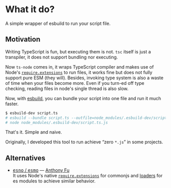 # What it do?

A simple wrapper of esbuild to run your script file.

## Motivation

Writing TypeScript is fun, but executing them is not. `tsc` itself is just
a transpiler, it does not support bundling nor executing.

Now `ts-node` comes in, it wraps TypeScript compiler and makes use of
Node's [`require.extensions`][reqext] to run files, it works fine but does not
fully support pure ESM (they will). Besides, invoking type system is also
a waste of time when your files become more. Even if you turn-ed off type
checking, reading files in node's single thread is also slow.

Now, with [esbuild](https://esbuild.github.io), you can bundle your script
into one file and run it much faster.

```bash
$ esbuild-dev script.ts
# esbuild --bundle script.ts --outfile=node_modules/.esbuild-dev/script.ts.js
# node node_modules/.esbuild-dev/script.ts.js
```

That's it. Simple and naive.

Originally, I developed this tool to run achieve <q>zero `*.js`</q> in some
projects.

## Alternatives

- [<samp>esno</samp> / <samp>esmo</samp>](https://github.com/antfu/esno) &mdash; [Anthony Fu](https://github.com/antfu)\
  It uses Node's native [`require.extensions`][reqext] for commonjs and [loaders](https://nodejs.org/api/esm.html#loaders) for es modules to achieve similar behavior.

[reqext]: https://nodejs.org/api/modules.html#requireextensions
